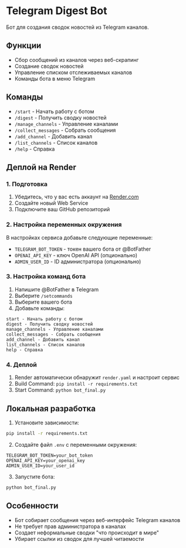 # Telegram Digest Bot

Бот для создания сводок новостей из Telegram каналов.

## Функции

- Сбор сообщений из каналов через веб-скрапинг
- Создание сводок новостей
- Управление списком отслеживаемых каналов
- Команды бота в меню Telegram

## Команды

- `/start` - Начать работу с ботом
- `/digest` - Получить сводку новостей
- `/manage_channels` - Управление каналами
- `/collect_messages` - Собрать сообщения
- `/add_channel` - Добавить канал
- `/list_channels` - Список каналов
- `/help` - Справка

## Деплой на Render

### 1. Подготовка

1. Убедитесь, что у вас есть аккаунт на [Render.com](https://render.com)
2. Создайте новый Web Service
3. Подключите ваш GitHub репозиторий

### 2. Настройка переменных окружения

В настройках сервиса добавьте следующие переменные:

- `TELEGRAM_BOT_TOKEN` - токен вашего бота от @BotFather
- `OPENAI_API_KEY` - ключ OpenAI API (опционально)
- `ADMIN_USER_ID` - ID администратора (опционально)

### 3. Настройка команд бота

1. Напишите @BotFather в Telegram
2. Выберите `/setcommands`
3. Выберите вашего бота
4. Добавьте команды:

```
start - Начать работу с ботом
digest - Получить сводку новостей
manage_channels - Управление каналами
collect_messages - Собрать сообщения
add_channel - Добавить канал
list_channels - Список каналов
help - Справка
```

### 4. Деплой

1. Render автоматически обнаружит `render.yaml` и настроит сервис
2. Build Command: `pip install -r requirements.txt`
3. Start Command: `python bot_final.py`

## Локальная разработка

1. Установите зависимости:
```bash
pip install -r requirements.txt
```

2. Создайте файл `.env` с переменными окружения:
```
TELEGRAM_BOT_TOKEN=your_bot_token
OPENAI_API_KEY=your_openai_key
ADMIN_USER_ID=your_user_id
```

3. Запустите бота:
```bash
python bot_final.py
```

## Особенности

- Бот собирает сообщения через веб-интерфейс Telegram каналов
- Не требует прав администратора в каналах
- Создает неформальные сводки "что происходит в мире"
- Убирает ссылки из сводок для лучшей читаемости
